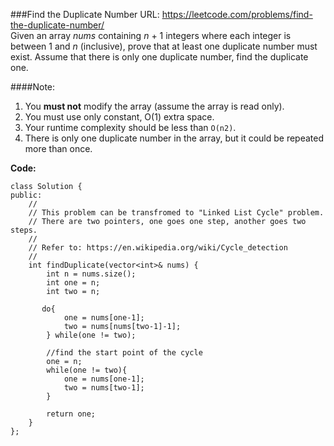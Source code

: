 ###Find the Duplicate Number
URL: https://leetcode.com/problems/find-the-duplicate-number/</br>
Given an array _nums_ containing _n_ + 1 integers where each integer is between 1 and _n_ (inclusive), prove that at least one duplicate number must exist. Assume that there is only one duplicate number, find the duplicate one.</br>

####Note:
1. You __must not__ modify the array (assume the array is read only).
2. You must use only constant, O(1) extra space.
3. Your runtime complexity should be less than `O(n2)`.
4. There is only one duplicate number in the array, but it could be repeated more than once.

__Code:__

	class Solution {
	public:
	    //
	    // This problem can be transfromed to "Linked List Cycle" problem.
	    // There are two pointers, one goes one step, another goes two steps.
	    //
	    // Refer to: https://en.wikipedia.org/wiki/Cycle_detection
	    //
	    int findDuplicate(vector<int>& nums) {
	        int n = nums.size();
	        int one = n;
	        int two = n;

	       do{
	            one = nums[one-1];
	            two = nums[nums[two-1]-1];
	        } while(one != two); 
	        
	        //find the start point of the cycle
	        one = n;
	        while(one != two){
	            one = nums[one-1];
	            two = nums[two-1];
	        }
	        
	        return one;
	    }
	};